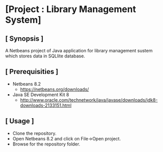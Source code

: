 # [Project : Library Management System]

## [ Synopsis ]

A Netbeans project of Java application for library management sustem which stores data in SQLlite database.

## [ Prerequisities ]
- Netbeans 8.2
  - https://netbeans.org/downloads/
- Java SE Development Kit 8 
  - http://www.oracle.com/technetwork/java/javase/downloads/jdk8-downloads-2133151.html

## [ Usage ]
- Clone the repository.
- Open Netbeans 8.2 and click on File->Open project.
- Browse for the repository folder.